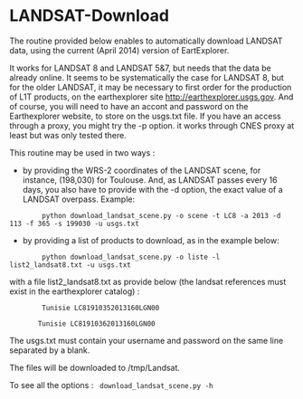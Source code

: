 LANDSAT-Download
================

The routine provided below enables to automatically download LANDSAT data, using the current (April 2014) version of EartExplorer.


It works for LANDSAT 8 and LANDSAT 5&7, but needs that the data be already online. It seems to be systematically the case for LANDSAT 8, but for the older LANDSAT, it may be necessary to first order for the production of L1T products, on the earthexplorer site http://earthexplorer.usgs.gov. And of course, you will need to have an accont and password on the Earthexplorer website, to store on the usgs.txt file. If you have an access through a proxy, you might try the -p option. it works through CNES proxy at least but was only tested there.

This routine may be used in two ways :

- by providing the WRS-2 coordinates of the LANDSAT scene, for instance, (198,030) for Toulouse. And, as LANDSAT passes every 16 days, you also have to provide with the -d option, the exact value of a LANDSAT overpass. Example:

`        python download_landsat_scene.py -o scene -t LC8 -a 2013 -d 113 -f 365 -s 199030 -u usgs.txt`

- by providing a list of products to download, as in the example below:

`        python download_landsat_scene.py -o liste -l list2_landsat8.txt -u usgs.txt`

with a file list2_landsat8.txt as provide below (the landsat references must exist in the earthexplorer catalog) :

 `        Tunisie LC81910352013160LGN00`

  `       Tunisie LC81910362013160LGN00`

The usgs.txt must contain your username and password on the same line separated by a blank.

The files will be downloaded to /tmp/Landsat. 

To see all the options : 
       ` download_landsat_scene.py -h`

